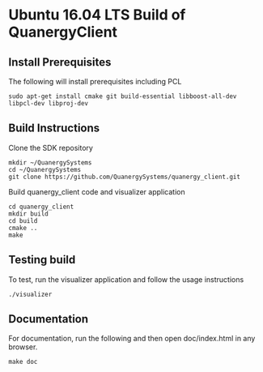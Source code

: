# Ubuntu 16.04 LTS Build of QuanergyClient

## Install Prerequisites
The following will install prerequisites including PCL 

```
sudo apt-get install cmake git build-essential libboost-all-dev libpcl-dev libproj-dev 
```
## Build Instructions
Clone the SDK repository

```
mkdir ~/QuanergySystems
cd ~/QuanergySystems
git clone https://github.com/QuanergySystems/quanergy_client.git
```
Build quanergy_client code and visualizer application

```
cd quanergy_client
mkdir build
cd build
cmake ..
make
```
## Testing build
To test, run the visualizer application and follow the usage instructions

```
./visualizer 
```
## Documentation
For documentation, run the following and then open doc/index.html in any browser.

```
make doc
```
